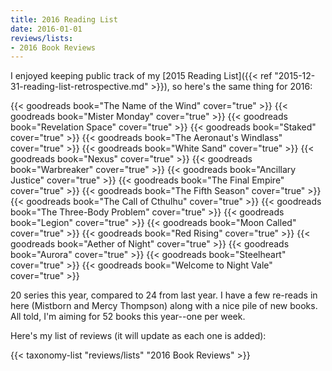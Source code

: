 ```yaml
---
title: 2016 Reading List
date: 2016-01-01
reviews/lists:
- 2016 Book Reviews
---
```

I enjoyed keeping public track of my [2015 Reading List]({{< ref "2015-12-31-reading-list-retrospective.md" >}}), so here's the same thing for 2016:

{{< goodreads book="The Name of the Wind" cover="true" >}}
{{< goodreads book="Mister Monday" cover="true" >}}
{{< goodreads book="Revelation Space" cover="true" >}}
{{< goodreads book="Staked" cover="true" >}}
{{< goodreads book="The Aeronaut's Windlass" cover="true" >}}
{{< goodreads book="White Sand" cover="true" >}}
{{< goodreads book="Nexus" cover="true" >}}
{{< goodreads book="Warbreaker" cover="true" >}}
{{< goodreads book="Ancillary Justice" cover="true" >}}
{{< goodreads book="The Final Empire" cover="true" >}}
{{< goodreads book="The Fifth Season" cover="true" >}}
{{< goodreads book="The Call of Cthulhu" cover="true" >}}
{{< goodreads book="The Three-Body Problem" cover="true" >}}
{{< goodreads book="Legion" cover="true" >}}
{{< goodreads book="Moon Called" cover="true" >}}
{{< goodreads book="Red Rising" cover="true" >}}
{{< goodreads book="Aether of Night" cover="true" >}}
{{< goodreads book="Aurora" cover="true" >}}
{{< goodreads book="Steelheart" cover="true" >}}
{{< goodreads book="Welcome to Night Vale" cover="true" >}}

<!--more-->

20 series this year, compared to 24 from last year. I have a few re-reads in here (Mistborn and Mercy Thompson) along with a nice pile of new books. All told, I'm aiming for 52 books this year--one per week.

Here's my list of reviews (it will update as each one is added):

{{< taxonomy-list "reviews/lists" "2016 Book Reviews" >}}
